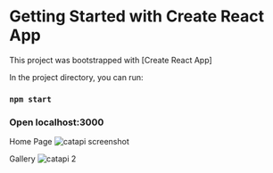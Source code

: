 # Getting Started with Create React App

This project was bootstrapped with [Create React App]

In the project directory, you can run:
### `npm start`

### Open localhost:3000


Home Page
![catapi screenshot](https://user-images.githubusercontent.com/71329612/173402881-dd899de2-7e78-4364-b4f1-9f9f42366b39.png)

Gallery
![catapi 2](https://user-images.githubusercontent.com/71329612/173403547-23e03650-b42a-4f56-81df-fc104a158dac.png)




